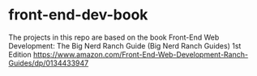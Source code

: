 # front-end-dev-book
The projects in this repo are based on the book Front-End Web Development: The Big Nerd Ranch Guide (Big Nerd Ranch Guides) 1st Edition
https://www.amazon.com/Front-End-Web-Development-Ranch-Guides/dp/0134433947
